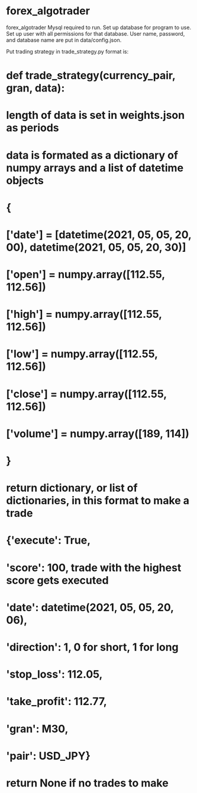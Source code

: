 # forex_algotrader
forex_algotrader
Mysql required to run. Set up database for program to use. Set up user with all permissions for that database. User name, password, and database name are put in data/config.json.

Put trading strategy in trade_strategy.py format is:

# def trade_strategy(currency_pair, gran, data):
# length of data is set in weights.json as periods

# data is formated as a dictionary of numpy arrays and a list of datetime objects
# {
# ['date'] = [datetime(2021, 05, 05, 20, 00), datetime(2021, 05, 05, 20, 30)]
# ['open'] = numpy.array([112.55, 112.56])
# ['high'] = numpy.array([112.55, 112.56])
# ['low'] = numpy.array([112.55, 112.56])
# ['close'] = numpy.array([112.55, 112.56])
# ['volume'] = numpy.array([189, 114])
# }


# return dictionary, or list of dictionaries, in this format to make a trade
# {'execute': True,
# 'score': 100, trade with the highest score gets executed
# 'date': datetime(2021, 05, 05, 20, 06),
# 'direction': 1, 0 for short, 1 for long
# 'stop_loss': 112.05,
# 'take_profit': 112.77,
# 'gran': M30,
# 'pair': USD_JPY}

# return None if no trades to make
